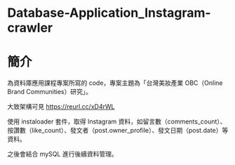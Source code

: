 # Database-Application_Instagram-crawler


# 簡介
為資料庫應用課程專案所寫的 code，專案主題為「台灣美妝產業 OBC（Online Brand Communities）研究」。

大致架構可見 https://reurl.cc/xD4rWL

使用 instaloader 套件，取得 Instagram 資料，如留言數（comments_count）、按讚數（like_count）、發文者（post.owner_profile）、發文日期（post.date）等資料。

之後會結合 mySQL 進行後續資料管理。
